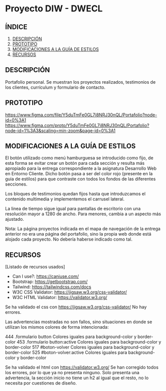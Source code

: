 # Proyecto DIW - DWECL

## ÍNDICE
1. [DESCRIPCIÓN](#id1)
2. [PROTOTIPO](#id2)
3. [MODIFICACIONES A LA GUÍA DE ESTILOS](#id3)
4. [RECURSOS](#id4)

## DESCRIPCIÓN<a name="id1"></a>
Portafolio personal.
Se muestran los proyectos realizados, testimonios de los clientes, currículum y formulario de contacto.

## PROTOTIPO<a name="id2"></a>
https://www.figma.com/file/Y5duTmFe0GL7i8NRJ30nQL/Portafolio?node-id=0%3A1
https://www.figma.com/proto/Y5duTmFe0GL7i8NRJ30nQL/Portafolio?node-id=1%3A3&scaling=min-zoom&page-id=0%3A1


## MODIFICACIONES A LA GUÍA DE ESTILOS<a name="id3"></a>
El botón utilizado como menú hamburguesa se introducido como fijo, de esta forma se evitar crear un botón para cada sección y resulta más apropiado para la entrega correspondiente a la asignatura Desarrollo Web en Entorno Cliente.
Dicho botón pasa a ser del color rojo (presente en la guia de estilos) para que contraste con todos los fondos de las diferentes secciones.

Los bloques de testimonios quedan fijos hasta que introduzcamos el contenido multimedia y implementemos el carrusel lateral.

La linea de tiempo sigue igual para pantallas de escritorio con una resolución mayor a 1280 de ancho. Para menores, cambia a un aspecto más ajustado.

Nota: La página proyectos indicada en el mapa de navegación de la entrega anterior no era una página del portafolio, sino la propia web donde está alojado cada proyecto.
No debería haberse indicado como tal.

## RECURSOS<a name="id4"></a>
[Listado de recursos usados]

- Can I use?: https://caniuse.com/
- Bootstrap: https://getbootstrap.com/
- Tailwind: https://tailwindcss.com/docs
- W3C CSS Validator: https://jigsaw.w3.org/css-validator/
- W3C HTML Validator: https://validator.w3.org/


Se ha validado el css con https://jigsaw.w3.org/css-validator/
No hay errores.

Las advertencias mostradas no son fallos, sino situaciones en donde se utilizan los mismos colores de forma intencionada:

444	.formulario button	Colores iguales para background-color y border-color
453	.formulario button:active	Colores iguales para background-color y border-color
517	#boton-volver	Colores iguales para background-color y border-color
525	#boton-volver:active	Colores iguales para background-color y border-color

Se ha validado el html con https://validator.w3.org/
Se han corregido todos los errores, por lo que ya no presenta ninguno.
Solo presenta una advertencia, la sección inicio no tiene un h2 al igual que el resto, no lo necesita por cuestiones de diseño.
